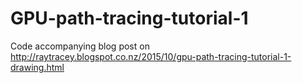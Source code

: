 # GPU-path-tracing-tutorial-1
Code accompanying blog post on http://raytracey.blogspot.co.nz/2015/10/gpu-path-tracing-tutorial-1-drawing.html
